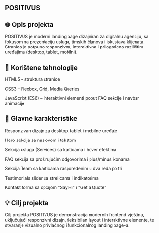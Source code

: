 ## POSITIVUS

## 🌐 Opis projekta

POSITIVUS je moderni landing page dizajniran za digitalnu agenciju, sa fokusom na prezentaciju usluga, timskih članova i iskustava klijenata. Stranica je potpuno responzivna, interaktivna i prilagođena različitim uređajima (desktop, tablet, mobilni).

## 🧩 Korištene tehnologije

HTML5 – struktura stranice

CSS3 – Flexbox, Grid, Media Queries

JavaScript (ES6) – interaktivni elementi poput FAQ sekcije i navbar animacije

## 📱 Glavne karakteristike

Responzivan dizajn za desktop, tablet i mobilne uređaje

Hero sekcija sa naslovom i tekstom

Sekcija usluga (Services) sa karticama i hover efektima

FAQ sekcija sa proširujućim odgovorima i plus/minus ikonama

Sekcija Team sa karticama raspoređenim u dva reda po tri

Testimonials slider sa strelicama i indikatorima

Kontakt forma sa opcijom "Say Hi" i "Get a Quote"

## 💡 Cilj projekta

Cilj projekta POSITIVUS je demonstracija modernih frontend vještina, uključujući responzivni dizajn, fleksibilan layout i interaktivne elemente, te stvaranje vizualno privlačnog i funkcionalnog landing page-a.
